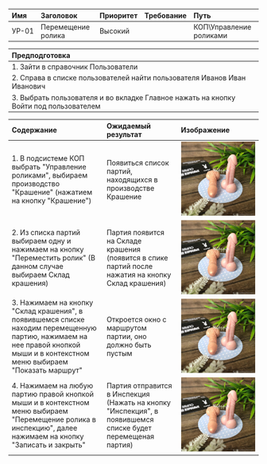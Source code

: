 |Имя   | Заголовок  | Приоритет  | Требование   | Путь  | 
|:---|:---|:---|:---|:---|
|  УР-01 | Перемещение ролика  | Высокий |   | КОП\Управление роликами | 

| Предподготовка | 
|:---|
| 1. Зайти в справочник Пользователи |
| 2. Справа в списке пользователей найти пользователя Иванов Иван Иванович |
| 3. Выбрать пользователя и во вкладке Главное нажать на кнопку Войти под пользователем| 

| Содержание |Ожидаемый результат | Изображение |
|:---|:---|:---|
| 1. В подсистеме КОП выбрать "Управление роликами", выбираем производство "Крашение" (нажатием на кнопку "Крашение") | Появиться список партий, находящихся в производстве Крашение |![picture.jpg](/picture.jpg) |
| 2. Из списка партий выбираем одну и нажимаем на кнопку "Переместить ролик" (В данном случае выбираем Склад крашения) | Партия появится на Складе крашения (появится в спике партий после нажатия на кнопку Склад крашения) |![picture.jpg](/picture.jpg) |
| 3. Нажимаем на кнопку "Склад крашения", в появившемся списке находим перемещенную партию, нажимаем на нее правой кнопкой мыши и в контекстном меню выбираем "Показать маршрут" | Откроется окно с маршрутом партии, оно должно быть пустым |![picture.jpg](/picture.jpg) |
| 4. Нажимаем на любую партию правой кнопкой мыши и в контекстном меню выбираем "Перемещение ролика в инспекцию", далее нажимаем на кнопку "Записать и закрыть"| Партия отправится в Инспекция (Нажать на кнопку "Инспекция", в появившемся списке будет перемещеная партия) |![picture.jpg](/picture.jpg) |
